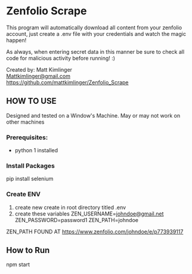 # Zenfolio Scrape

This program will automatically download all content from your zenfolio account,
just create a .env file with your credentials and watch the magic happen!

As always, when entering secret data in this manner be sure to check 
all code for malicious activity before running! :)

Created by: Matt Kimlinger <br/>
Mattkimlinger@gmail.com <br/>
https://github.com/mattkimlinger/Zenfolio_Scrape

## HOW TO USE

Designed and tested on a Window's Machine. May or may not work on other machines

### Prerequisites:
* python 1 installed
### Install Packages
pip install selenium

### Create ENV
1. create new create in root directory titled .env
2. create these variables
    ZEN_USERNAME=johndoe@gmail.net
    ZEN_PASSWORD=password1
    ZEN_PATH=johndoe

ZEN_PATH FOUND AT
https://www.zenfolio.com/johndoe/e/p773939117

## How to Run 
npm start


